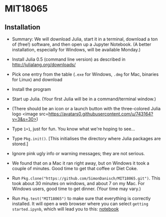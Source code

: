# MIT18065



## Installation
* Summary:  We will download Julia, start it in a terminal, download a ton of (free!) software, and then open up a Jupyter Notebook.
(A better installation, especially for Windows, will be available Monday.)

* Install Julia 0.5 (command line version) as described in http://julialang.org/downloads/
* Pick one entry from the table (`.exe` for Windows, `.dmg` for Mac, binaries for Linux) and download
* Install the program
* Start up Julia. (Your first Julia will be in a command/terminal window.)
* (There should be an icon or a launch button with the three-colored Julia logo <image src=https://avatars0.githubusercontent.com/u/743164?v=3&s=30>)
* Type `1+1`, just for fun.  You know what we're hoping to see...
* Type `Pkg.init()`. [This initialises the directory where Julia packages are stored.]
* Ignore pink ugly info or warning messages; they are not serious. 
* We found that on a Mac it ran right away, but on Windows it took a couple of minutes. Good time
  to get that coffee or Diet Coke.
* Run `Pkg.clone("https://github.com/SimonDanisch/MIT18065.git")`. 
This took about 30 minutes on windows, and about 7 on my Mac. 
For Windows users, good time to get dinner. (Your time may vary.)
* Run `Pkg.test("MIT18065")` to make sure that everything is correctly installed.
It will open a web browser where you can select `getting started.ipynb`, which will lead you to this:
[notebook](https://github.com/SimonDanisch/MIT18065/blob/master/docs/getting%20started.ipynb)
